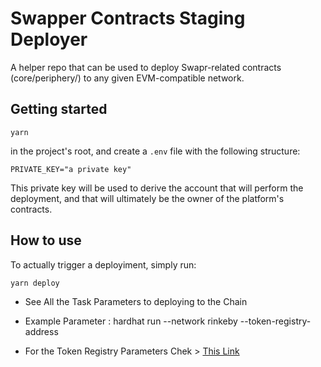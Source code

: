 # Swapper Contracts Staging Deployer

A helper repo that can be used to deploy Swapr-related contracts
(core/periphery/) to any given EVM-compatible network.

## Getting started

```
yarn
```

in the project's root, and create a `.env` file with the following structure:

```
PRIVATE_KEY="a private key"
```

This private key will be used to derive the account that will perform the
deployment, and that will ultimately be the owner of the platform's contracts.

## How to use

To actually trigger a deployiment, simply run:

```
yarn deploy
```
- See All the Task Parameters to deploying to the Chain

- Example Parameter : hardhat run --network rinkeby --token-registry-address <myAddress from dexswap registry>

- For the Token Registry Parameters Chek > [This Link](https://github.com/Agin-DropDisco/dexswap-registry) 


